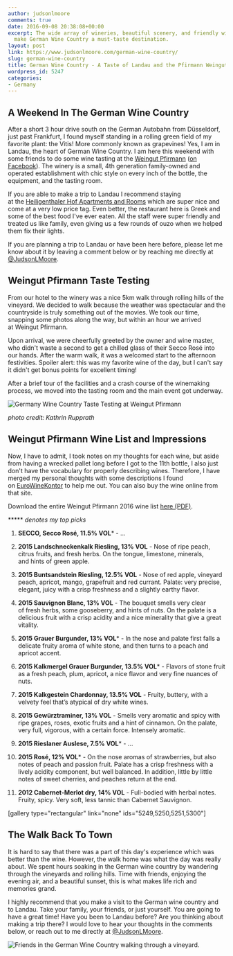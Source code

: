 ```yaml
---
author: judsonlmoore
comments: true
date: 2016-09-08 20:38:08+00:00
excerpt: The wide array of wineries, beautiful scenery, and friendly wine masters
  make German Wine Country a must-taste destination.
layout: post
link: https://www.judsonlmoore.com/german-wine-country/
slug: german-wine-country
title: German Wine Country - A Taste of Landau and the Pfirmann Weingut
wordpress_id: 5247
categories:
- Germany
---
```


## A Weekend In The German Wine Country


After a short 3 hour drive south on the German Autobahn from Düsseldorf, just past Frankfurt, I found myself standing in a rolling green field of my favorite plant: the Vitis! More commonly known as grapevines! Yes, I am in Landau, the heart of German Wine Country. I am here this weekend with some friends to do some wine tasting at the [Weingut Pfirmann](http://www.weingut-pfirmann.de/) ([on Facebook](https://www.facebook.com/Weingut.Pfirmann/)). The winery is a small, 4th generation family-owned and operated establishment with chic style on every inch of the bottle, the equipment, and the tasting room.

If you are able to make a trip to Landau I recommend staying at the [Heiligenthaler Hof Apartments and Rooms](http://www.apartmenthaus-heiligenthaler-hof.de/) which are super nice and come at a very low price tag. Even better, the restaurant here is Greek and some of the best food I've ever eaten. All the staff were super friendly and treated us like family, even giving us a few rounds of ouzo when we helped them fix their lights.

If you are planning a trip to Landau or have been here before, please let me know about it by leaving a comment below or by reaching me directly at [@JudsonLMoore](http://twitter.com/judsonlmoore).


## Weingut Pfirmann Taste Testing


From our hotel to the winery was a nice 5km walk through rolling hills of the vineyard. We decided to walk because the weather was spectacular and the countryside is truly something out of the movies. We took our time, snapping some photos along the way, but within an hour we arrived at Weingut Pfirmann.

Upon arrival, we were cheerfully greeted by the owner and wine master, who didn't waste a second to get a chilled glass of their Secco Rosé into our hands. After the warm walk, it was a welcomed start to the afternoon festivities. Spoiler alert: this was my favorite wine of the day, but I can't say it didn't get bonus points for excellent timing!

After a brief tour of the facilities and a crash course of the winemaking process, we moved into the tasting room and the main event got underway.

![Germany Wine Country Taste Testing at Weingut Pfirmann](https://www.judsonlmoore.com/wp-content/uploads/2016/08/germany-wine-country-taste-testing-at-weingut-pfirmann.jpg)


_photo credit: Kathrin Rupprath_





## Weingut Pfirmann Wine List and Impressions


Now, I have to admit, I took notes on my thoughts for each wine, but aside from having a wrecked pallet long before I got to the 11th bottle, I also just don't have the vocabulary for properly describing wines. Therefore, I have merged my personal thoughts with some descriptions I found on [EuroWineKontor](https://euroweinkontor.de/de/shop/winzershop/pfirmann/) to help me out. You can also buy the wine online from that site.

Download the entire Weingut Pfirmann 2016 wine list [here (PDF)](https://www.judsonlmoore.com/wp-content/uploads/2016/09/weingut-pfirmann-weinliste.pdf).

***** _denotes my top picks_



 	
  1. **SECCO, Secco Rosé, 11.5% VOL*** - ...

 	
  2. **2015 Landschneckenkalk Riesling, 13% VOL** - Nose of ripe peach, citrus fruits, and fresh herbs. On the tongue, limestone, minerals, and hints of green apple.

 	
  3. **2015 Buntsandstein Riesling, 12.5% VOL** - Nose of red apple, vineyard peach, apricot, mango, grapefruit and red currant. Palate: very precise, elegant, juicy with a crisp freshness and a slightly earthy flavor.

 	
  4. **2015 Sauvignon Blanc, 13% VOL** - The bouquet smells very clear of fresh herbs, some gooseberry, and hints of nuts. On the palate is a delicious fruit with a crisp acidity and a nice minerality that give a great vitality.

 	
  5. **2015 Grauer Burgunder, 13% VOL*** - In the nose and palate first falls a delicate fruity aroma of white stone, and then turns to a peach and apricot accent.

 	
  6. **2015 Kalkmergel Grauer Burgunder, 13.5% VOL*** - Flavors of stone fruit as a fresh peach, plum, apricot, a nice flavor and very fine nuances of nuts.

 	
  7. **2015 Kalkgestein Chardonnay, 13.5% VOL** - Fruity, buttery, with a velvety feel that’s atypical of dry white wines.

 	
  8. **2015 Gewürztraminer, 13% VOL** - Smells very aromatic and spicy with ripe grapes, roses, exotic fruits and a hint of cinnamon. On the palate, very full, vigorous, with a certain force. Intensely aromatic.

 	
  9. **2015 Rieslaner Auslese, 7.5% VOL*** - ...

 	
  10. **2015 Rosé, 12% VOL*** - On the nose aromas of strawberries, but also notes of peach and passion fruit. Palate has a crisp freshness with a lively acidity component, but well balanced. In addition, little by little notes of sweet cherries, and peaches return at the end.

 	
  11. **2012 Cabernet-Merlot dry, 14% VOL** - Full-bodied with herbal notes. Fruity, spicy. Very soft, less tannic than Cabernet Sauvignon.


[gallery type="rectangular" link="none" ids="5249,5250,5251,5300"]


## The Walk Back To Town


It is hard to say that there was a part of this day's experience which was better than the wine. However, the walk home was what the day was really about. We spent hours soaking in the German wine country by wandering through the vineyards and rolling hills. Time with friends, enjoying the evening air, and a beautiful sunset, this is what makes life rich and memories grand.

I highly recommend that you make a visit to the German wine country and to Landau. Take your family, your friends, or just yourself. You are going to have a great time! Have you been to Landau before? Are you thinking about making a trip there? I would love to hear your thoughts in the comments below, or reach out to me directly at [@JudsonLMoore](http://twitter.com/judsonlmoore).

![Friends in the German Wine Country walking through a vineyard.](https://www.judsonlmoore.com/wp-content/uploads/2016/09/friends-in-the-german-wine-country-walking-through-a-vineyard-1024x683.jpg)

